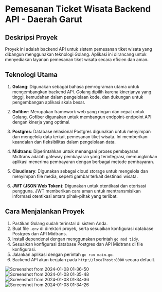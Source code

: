 # Pemesanan Ticket Wisata Backend API - Daerah Garut

## Deskripsi Proyek

Proyek ini adalah backend API untuk sistem pemesanan tiket wisata yang dibangun menggunakan teknologi Golang. Aplikasi ini dirancang untuk menyediakan layanan pemesanan tiket wisata secara efisien dan aman.

## Teknologi Utama

1. **Golang**: Digunakan sebagai bahasa pemrograman utama untuk mengembangkan backend API. Golang dipilih karena kinerjanya yang tinggi, kemudahan dalam pengelolaan kode, dan dukungan untuk pengembangan aplikasi skala besar.

2. **Gofiber**: Merupakan framework web yang ringan dan cepat untuk Golang. Gofiber digunakan untuk membangun endpoint-endpoint API dengan kinerja yang optimal.

3. **Postgres**: Database relasional Postgres digunakan untuk menyimpan dan mengelola data terkait pemesanan tiket wisata. Ini memberikan keandalan dan fleksibilitas dalam pengelolaan data.

4. **Midtrans**: Diperintahkan untuk menangani proses pembayaran. Midtrans adalah gateway pembayaran yang terintegrasi, memungkinkan aplikasi menerima pembayaran dengan berbagai metode pembayaran.

5. **Cloudinary**: Digunakan sebagai cloud storage untuk mengelola dan menyimpan file media, seperti gambar terkait destinasi wisata.

6. **JWT (JSON Web Token)**: Digunakan untuk otentikasi dan otorisasi pengguna. JWT memberikan cara aman untuk mentransmisikan informasi otentikasi antara pihak-pihak yang terlibat.

## Cara Menjalankan Proyek

1. Pastikan Golang sudah terinstal di sistem Anda.
2. Buat file `.env` di direktori proyek, serta sesuaikan konfigurasi database Postgres dan API Midtrans.
3. Install dependensi dengan menggunakan perintah `go mod tidy`.
4. Sesuaikan konfigurasi database Postgres dan API Midtrans di file konfigurasi.
5. Jalankan aplikasi dengan perintah `go run main.go`.
6. Backend API akan berjalan pada `http://localhost:8080` secara default.


![Screenshot from 2024-01-08 01-36-50](https://github.com/RianIhsan/go-backend-ulinan/assets/93025581/e2695dae-bf77-4ba9-8988-fe730ec1ad70)
![Screenshot from 2024-01-08 01-35-48](https://github.com/RianIhsan/go-backend-ulinan/assets/93025581/affcf7cb-ba31-493c-9c68-8d5ee3f6f7aa)
![Screenshot from 2024-01-08 01-34-36](https://github.com/RianIhsan/go-backend-ulinan/assets/93025581/0c7f2a17-2551-4540-be35-fe0cb3288260)
![Screenshot from 2024-01-08 01-34-26](https://github.com/RianIhsan/go-backend-ulinan/assets/93025581/0091009e-5aa8-456c-bba4-8e63dddbc546)


